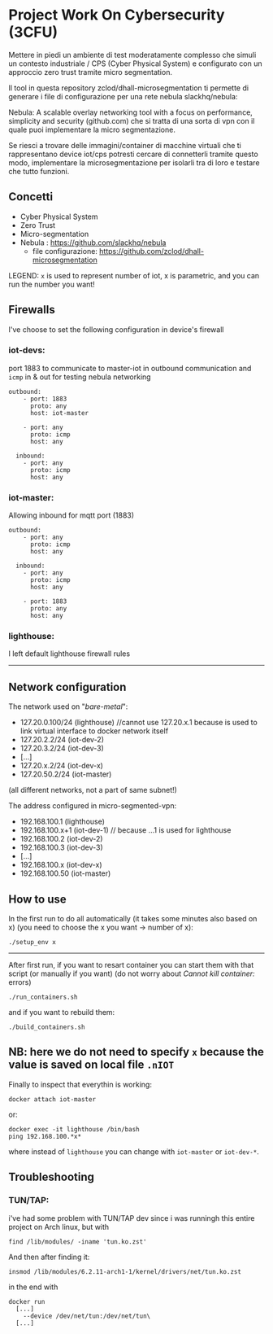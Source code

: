 # Project Work On Cybersecurity (3CFU)

Mettere in piedi un ambiente di test moderatamente complesso che simuli un contesto industriale / CPS (Cyber Physical System) e configurato con un approccio zero trust tramite micro segmentation.

Il tool in questa repository zclod/dhall-microsegmentation ti permette di generare i file di configurazione per una rete nebula slackhq/nebula: 

Nebula: A scalable overlay networking tool with a focus on performance, simplicity and security (github.com) che si tratta di una sorta di vpn con il quale puoi implementare la micro segmentazione.

Se riesci a trovare delle immagini/container di macchine virtuali che ti rappresentano device iot/cps potresti cercare di connetterli tramite questo modo, implementare la microsegmentazione per isolarli tra di loro e testare che tutto funzioni.

## Concetti
- Cyber Physical System
- Zero Trust
- Micro-segmentation
- Nebula : https://github.com/slackhq/nebula
  - file configurazione: https://github.com/zclod/dhall-microsegmentation

LEGEND: ``x`` is used to represent number of iot, x is parametric, and you can run the number you want!

## Firewalls
I've choose to set the following configuration in device's firewall

### iot-devs:
port 1883 to communicate to master-iot in outbound communication and ``icmp`` in & out for testing nebula networking
```
outbound:
    - port: 1883
      proto: any
      host: iot-master

    - port: any
      proto: icmp
      host: any

  inbound:
    - port: any
      proto: icmp
      host: any
```
### iot-master:
Allowing inbound for mqtt port (1883)
```
outbound:
    - port: any
      proto: icmp
      host: any

  inbound:
    - port: any
      proto: icmp
      host: any
    
    - port: 1883
      proto: any
      host: any
```
### lighthouse:
I left default lighthouse firewall rules

------------------------------

## Network configuration

The network used on "*bare-metal*":
- 127.20.0.100/24 (lighthouse) //cannot use 127.20.x.1 because is used to link virtual interface to docker network itself
- 127.20.2.2/24 (iot-dev-2)
- 127.20.3.2/24 (iot-dev-3)
- [...]
- 127.20.x.2/24 (iot-dev-x)
- 127.20.50.2/24 (iot-master)

(all different networks, not a part of same subnet!)

The address configured in micro-segmented-vpn:
- 192.168.100.1 (lighthouse)
- 192.168.100.x+1 (iot-dev-1) // because ...1 is used for lighthouse
- 192.168.100.2 (iot-dev-2)
- 192.168.100.3 (iot-dev-3)
- [...]
- 192.168.100.x (iot-dev-x)
- 192.168.100.50 (iot-master)

## How to use
In the first run to do all automatically  (it takes some minutes also based on x) (you need to choose the x you want -> number of x):
```bash:
./setup_env x
```
--------------------------------------------------------------------------------------------------------------
After first run, if you want to resart container you can start them with that script (or manually if you want) (do not worry about *Cannot kill container:* errors)
```bash:
./run_containers.sh
```
and if you want to rebuild them:
```bash:
./build_containers.sh
```

NB: here we do not need to specify ``x`` because the value is saved on local file ``.nIOT``
--------------------------------------------------------------------------------------------------------
Finally to inspect that everythin is working:
```bash:
docker attach iot-master
```
or:
```bash:
docker exec -it lighthouse /bin/bash
ping 192.168.100.*x*
```
where instead of ``lighthouse`` you can change with ``iot-master`` or ``iot-dev-*``.

## Troubleshooting
### TUN/TAP:
i've had some problem with TUN/TAP dev since i was runningh this entire project on Arch linux, but with 
```
find /lib/modules/ -iname 'tun.ko.zst'
```
And then after finding it:
```
insmod /lib/modules/6.2.11-arch1-1/kernel/drivers/net/tun.ko.zst
```
in the end with
```
docker run
  [...]
    --device /dev/net/tun:/dev/net/tun\
  [...]
```
